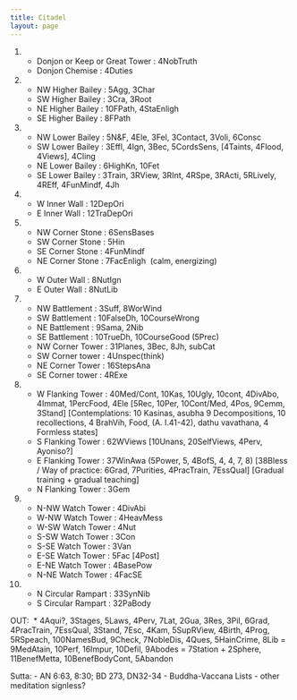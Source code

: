 ```yaml
---
title: Citadel
layout: page
---
```


1.
    *   Donjon or Keep or Great Tower : 4NobTruth
    *   Donjon Chemise : 4Duties

2.
    *   NW Higher Bailey : 5Agg, 3Char
    *   SW Higher Bailey : 3Cra, 3Root
    *   NE Higher Bailey : 10FPath, 4StaEnligh
    *   SE Higher Bailey : 8FPath

3.
    *   NW Lower Bailey : 5N&F, 4Ele, 3Fel, 3Contact, 3Voli, 6Consc
    *   SW Lower Bailey : 3Effl, 4Ign, 3Bec, 5CordsSens, [4Taints, 4Flood, 4Views], 4Cling
    *   NE Lower Bailey : 6HighKn, 10Fet
    *   SE Lower Bailey : 3Train, 3RView, 3RInt, 4RSpe, 3RActi, 5RLively, 4REff, 4FunMindf, 4Jh

4.
    *   W Inner Wall : 12DepOri
    *   E Inner Wall : 12TraDepOri

5.
    *   NW Corner Stone : 6SensBases
    *   SW Corner Stone : 5Hin
    *   SE Corner Stone : 4FunMindf
    *   NE Corner Stone : 7FacEnligh  (calm, energizing)

6.
    *   W Outer Wall : 8NutIgn
    *   E Outer Wall : 8NutLib

7.
    *   NW Battlement : 3Suff, 8WorWind
    *   SW Battlement : 10FalseDh, 10CourseWrong
    *   NE Battlement : 9Sama, 2Nib
    *   SE Battlement : 10TrueDh, 10CourseGood (5Prec)
    *   NW Corner Tower : 31Planes, 3Bec, 8Jh, subCat
    *   SW Corner tower : 4Unspec(think)
    *   NE Corner Tower : 16StepsAna
    *   SE Corner tower : 4RExe

8.
    *   W Flanking Tower : 40Med/Cont, 10Kas, 10Ugly, 10cont, 4DivAbo, 4Immat, 1PercFood, 4Ele [5Rec, 10Per, 10Cont/Med, 4Pos, 9Cemm, 3Stand] [Contemplations: 10 Kasinas, asubha 9 Decompositions, 10 recollections, 4 BrahVih, Food, (A. I.41-42), dathu vavathana, 4 Formless states]
    *   S Flanking Tower : 62WViews [10Unans, 20SelfViews, 4Perv, Ayoniso?]
    *   E Flanking Tower : 37WinAwa (5Power, 5, 4BofS, 4, 4, 7, 8) [38Bless / Way of practice: 6Grad, 7Purities, 4PracTrain, 7EssQual] [Gradual training + gradual teaching]
    *   N Flanking Tower : 3Gem

9.
    *   N-NW Watch Tower : 4DivAbi
    *   W-NW Watch Tower : 4HeavMess
    *   W-SW Watch Tower : 4Nut
    *   S-SW Watch Tower : 3Con
    *   S-SE Watch Tower : 3Van
    *   E-SE Watch Tower : 5Fac [4Post]
    *   E-NE Watch Tower : 4BasePow
    *   N-NE Watch Tower : 4FacSE

10.
    *   N Circular Rampart : 33SynNib
    *   S Circular Rampart : 32PaBody

OUT: 
    *   4Aqui?, 3Stages, 5Laws, 4Perv, 7Lat, 2Gua, 3Res, 3Pil, 6Grad, 4PracTrain, 7EssQual, 3Stand, 7Esc, 4Kam, 5SupRView, 4Birth, 4Prog, 5RSpeach, 100NamesBud, 9Check, 7NobleDis, 4Ques, 5HainCrime, 8Lib = 9MedAtain, 10Perf, 16Impur, 10Defil, 9Abodes = 7Station + 2Sphere, 11BenefMetta, 10BenefBodyCont, 5Abandon

Sutta:
    -   AN 6:63, 8:30; BD 273, DN32-34
    -   Buddha-Vaccana Lists
    -   other meditation signless?

